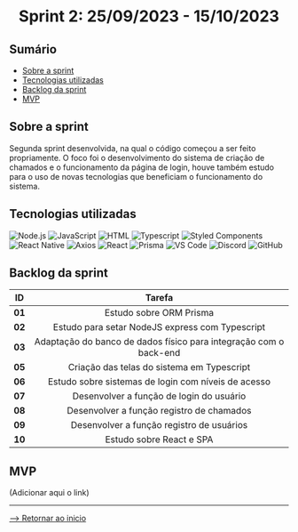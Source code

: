 <h1 align="center">Sprint 2: 25/09/2023 - 15/10/2023</h1>

## Sumário

- [Sobre a sprint](#Sobre-a-sprint)
- [Tecnologias utilizadas](#Tecnologias-utilizadas)
- [Backlog da sprint](#Backlog-da-sprint)
- [MVP](#MVP)


## Sobre a sprint

Segunda sprint desenvolvida, na qual o código começou a ser feito propriamente. O foco foi o desenvolvimento do sistema de criação de chamados e o funcionamento da página de login, houve também estudo para o uso de novas tecnologias que beneficiam o funcionamento do sistema.

## Tecnologias utilizadas

<span id="tecnologias">
<img src="https://img.shields.io/badge/Node.Js-CED4DA?style=opensans&logo=nodedotjs&logoColor=white&color=blue" alt="Node.js" />
<img src="https://img.shields.io/badge/JavaScript-black?style=opensans&logo=javascript&logoColor=white&color=blue" alt="JavaScript" />
<img src="https://img.shields.io/badge/%3C%2F%3E_HTML%20-%20black?style=opensans&logo=html&logoColor=white&color=blue" alt ="HTML" />
<img src="https://img.shields.io/badge/TypeScript-CED4DA?style=opensans&logo=typescript&logoColor=white&color=blue" alt="Typescript" />
<img src="https://img.shields.io/badge/Styled_Components-CED4DA?opensans&logo=styled-components&logoColor=white&color=blue" alt="Styled Components" /> 
<img src="https://img.shields.io/badge/React_Native-CED4DA?opensans&logo=react&logoColor=white&color=blue" alt="React Native" /> 
<img src="https://img.shields.io/badge/Axios-CED4DA?opensans&logo=axios&logoColor=white&color=blue" alt="Axios" /> 
<img src="https://img.shields.io/badge/React-CED4DA?opensans&logo=react&logoColor=white&color=blue" alt="React" /> 
<img src="https://img.shields.io/badge/Prisma-CED4DA?opensans&logo=prisma&logoColor=white&color=blue" alt="Prisma" /> 
<img src="https://img.shields.io/badge/VS_Code-CED4DA?opensans&logo=visual%20studio%20code&logoColor=white&color=blue" alt="VS Code" />
<img src="https://img.shields.io/badge/Discord-CED4DA?opensans&logo=discord&logoColor=white&color=blue" alt="Discord" /> 
<img src="https://img.shields.io/badge/GitHub-CED4DA?opensans&logo=github&logoColor=whitek&color=blue" alt="GitHub" /> 

## Backlog da sprint

 ID | Tarefa |
|:--------------:  | :----------:|
| **01** | Estudo sobre ORM Prisma |
| **02** | Estudo para setar NodeJS express com Typescript |   
| **03** | Adaptação do banco de dados físico para integração com o back-end |   
| **05** | Criação das telas do sistema em Typescript |  
| **06** | Estudo sobre sistemas de login com níveis de acesso | 
| **07** | Desenvolver a função de login do usuário | 
| **08** | Desenvolver a função registro de chamados |
| **09** | Desenvolver a função registro de usuários | 
| **10** | Estudo sobre React e SPA |

## MVP

(Adicionar aqui o link)

<hr>

[--> Retornar ao inicio](#Sumário)

